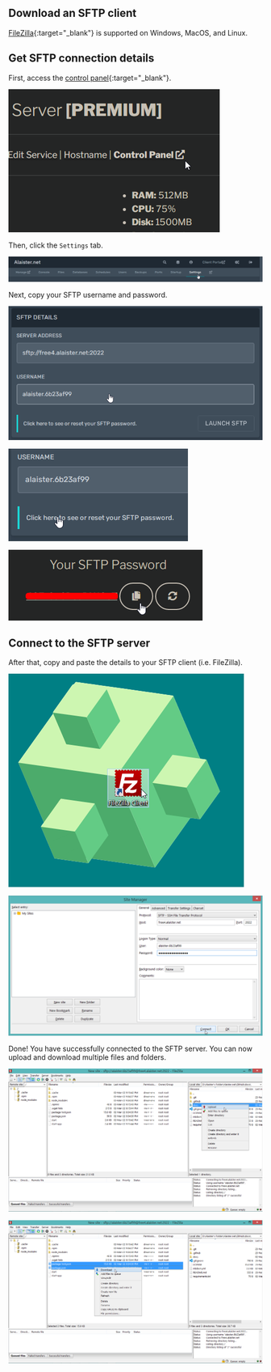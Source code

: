 ## Download an SFTP client
[FileZilla](https://filezilla-project.org/download.php?type=client){:target="_blank"} is supported on Windows, MacOS, and Linux.

## Get SFTP connection details
First, access the [control panel](https://panel.alaister.net){:target="_blank"}.

![](../../assets/portal/open_panel.png)

Then, click the `Settings` tab.

![](../../assets/panel/settings_nav.png)

Next, copy your SFTP username and password.

![](../../assets/panel/settings_sftp_user.png)

![](../../assets/panel/settings_sftp_pass.png)

![](../../assets/portal/copy_sftp_pass.png)

## Connect to the SFTP server
After that, copy and paste the details to your SFTP client (i.e. FileZilla).

![](../../assets/vendor/desktop_filezilla.png)

![](../../assets/vendor/filezilla_connect.png)

Done! You have successfully connected to the SFTP server. You can now upload and download multiple files and folders.

![](../../assets/vendor/filezilla_upload.png)

![](../../assets/vendor/filezilla_download.png)
